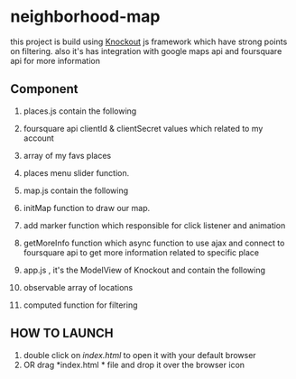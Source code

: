 # neighborhood-map
this project is build using [Knockout](http://knockoutjs.com/ "knockout")  js framework which have strong points on filtering. also it's has integration with google maps api and foursquare api for more information

## Component  

1. places.js contain the following
  1. foursquare api clientId & clientSecret values which related to my account
  2. array of my favs places
  3. places menu slider function.

2. map.js contain the following
  1. initMap function to draw our map.
  2. add marker function which responsible for click listener and animation
  3. getMoreInfo function which async function to use ajax and connect to foursquare api to get more information related to specific place

3. app.js , it's the ModelView of Knockout and contain the following
  1.  observable array of locations
  2. computed function for filtering

## HOW TO LAUNCH

1. double click on *index.html* to open it with your default browser
2. OR drag *index.html * file and drop it over the browser icon
